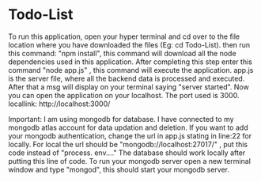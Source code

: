 # Todo-List
To run this application, open your hyper terminal and cd over to the file location where you have downloaded the files (Eg: cd Todo-List). then run this command: "npm install", this command will download all the node dependencies used in this application. After completing this step enter this command "node app.js" , this command will execute the application. app.js is the server file, where all the backend data is processed and executed. After that a msg will display on your terminal saying "server started". Now you can open the application on your localhost. The port used is 3000. locallink: http://localhost:3000/ 

Important:
I am using mongodb for database. I have connected to my mongodb atlas account for data updation and deletion. If you want to add your mongodb authentication, change the url in app.js stating in line:22 for locally. For local the url should be "mongodb://localhost:27017/<database name>" , put this code instead of "process. env...." The database should work locally after putting this line of code. To run your mongodb server open a new terminal window and type "mongod", this should start your mongodb server.
